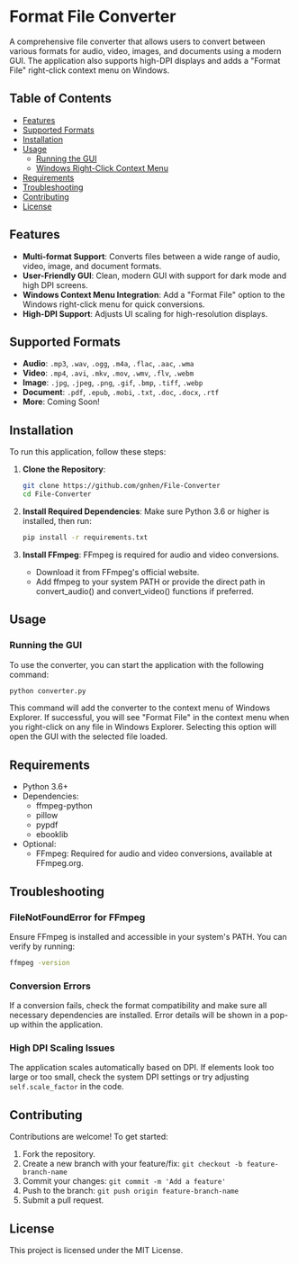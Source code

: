 # Format File Converter

A comprehensive file converter that allows users to convert between various formats for audio, video, images, and documents using a modern GUI. The application also supports high-DPI displays and adds a "Format File" right-click context menu on Windows.

## Table of Contents
- [Features](#features)
- [Supported Formats](#supported-formats)
- [Installation](#installation)
- [Usage](#usage)
  - [Running the GUI](#running-the-gui)
  - [Windows Right-Click Context Menu](#windows-right-click-context-menu)
- [Requirements](#requirements)
- [Troubleshooting](#troubleshooting)
- [Contributing](#contributing)
- [License](#license)

## Features
- **Multi-format Support**: Converts files between a wide range of audio, video, image, and document formats.
- **User-Friendly GUI**: Clean, modern GUI with support for dark mode and high DPI screens.
- **Windows Context Menu Integration**: Add a "Format File" option to the Windows right-click menu for quick conversions.
- **High-DPI Support**: Adjusts UI scaling for high-resolution displays.

## Supported Formats
- **Audio**: `.mp3`, `.wav`, `.ogg`, `.m4a`, `.flac`, `.aac`, `.wma`
- **Video**: `.mp4`, `.avi`, `.mkv`, `.mov`, `.wmv`, `.flv`, `.webm`
- **Image**: `.jpg`, `.jpeg`, `.png`, `.gif`, `.bmp`, `.tiff`, `.webp`
- **Document**: `.pdf`, `.epub`, `.mobi`, `.txt`, `.doc`, `.docx`, `.rtf`
- **More**: Coming Soon!
## Installation
To run this application, follow these steps:

1. **Clone the Repository**:
   ```bash
   git clone https://github.com/gnhen/File-Converter
   cd File-Converter
   ```

2. **Install Required Dependencies**: Make sure Python 3.6 or higher is installed, then run:
   ```bash
   pip install -r requirements.txt
   ```

3. **Install FFmpeg**: FFmpeg is required for audio and video conversions.
   - Download it from FFmpeg's official website.
   - Add ffmpeg to your system PATH or provide the direct path in convert_audio() and convert_video() functions if preferred.

## Usage

### Running the GUI
To use the converter, you can start the application with the following command:
```bash
python converter.py
```

This command will add the converter to the context menu of Windows Explorer.
If successful, you will see "Format File" in the context menu when you right-click on any file in Windows Explorer. Selecting this option will open the GUI with the selected file loaded.

## Requirements
- Python 3.6+
- Dependencies:
  - ffmpeg-python
  - pillow
  - pypdf
  - ebooklib
- Optional:
  - FFmpeg: Required for audio and video conversions, available at FFmpeg.org.

## Troubleshooting

### FileNotFoundError for FFmpeg
Ensure FFmpeg is installed and accessible in your system's PATH. You can verify by running:
```bash
ffmpeg -version
```

### Conversion Errors
If a conversion fails, check the format compatibility and make sure all necessary dependencies are installed. Error details will be shown in a pop-up within the application.

### High DPI Scaling Issues
The application scales automatically based on DPI. If elements look too large or too small, check the system DPI settings or try adjusting `self.scale_factor` in the code.

## Contributing
Contributions are welcome! To get started:

1. Fork the repository.
2. Create a new branch with your feature/fix: `git checkout -b feature-branch-name`
3. Commit your changes: `git commit -m 'Add a feature'`
4. Push to the branch: `git push origin feature-branch-name`
5. Submit a pull request.

## License
This project is licensed under the MIT License.
